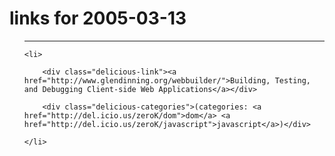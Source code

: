 # links for 2005-03-13

<ul class="delicious">

-------------------------------

	<li>

		<div class="delicious-link"><a href="http://www.glendinning.org/webbuilder/">Building, Testing, and Debugging Client-side Web Applications</a></div>

		<div class="delicious-categories">(categories: <a href="http://del.icio.us/zeroK/dom">dom</a> <a href="http://del.icio.us/zeroK/javascript">javascript</a>)</div>

	</li>

</ul>